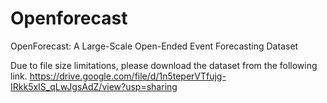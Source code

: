 # Openforecast
OpenForecast: A Large-Scale Open-Ended Event Forecasting Dataset

Due to file size limitations, please download the dataset from the following link.
https://drive.google.com/file/d/1n5teperVTfujg-IRkk5xIS_qLwJgsAdZ/view?usp=sharing
